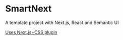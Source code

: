 # SmartNext

A template project with Next.js, React and Semantic UI

[Uses Next.js+CSS plugin](https://github.com/zeit/next-plugins/tree/master/packages/next-css)